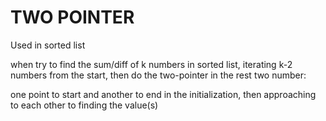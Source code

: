 # TWO POINTER
Used in sorted list

when try to find the sum/diff of k numbers in sorted list, iterating k-2 numbers from the start, then do the two-pointer in the rest two number:

one point to start and another to end in the initialization, then approaching to each other to finding the value(s)
